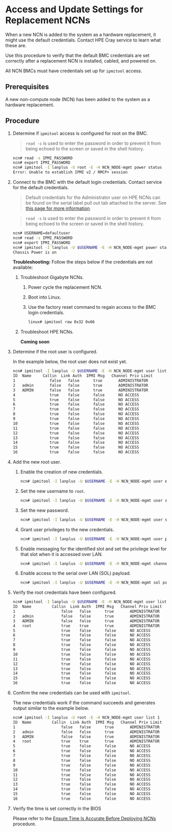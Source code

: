 # Access and Update Settings for Replacement NCNs

When a new NCN is added to the system as a hardware replacement, it might use the default credentials. Contact HPE Cray service to learn what these are.

Use this procedure to verify that the default BMC credentials are set correctly after a replacement NCN is installed, cabled, and powered on.

All NCN BMCs must have credentials set up for `ipmitool` access.

## Prerequisites

A new non-compute node \(NCN\) has been added to the system as a hardware replacement.

## Procedure

1.  Determine if `ipmitool` access is configured for root on the BMC.

    > `read -s` is used to enter the password in order to prevent it from being echoed to the screen or saved in the shell history.

    ```bash
    ncn# read -s IPMI_PASSWORD
    ncn# export IPMI_PASSWORD
    ncn# ipmitool -I lanplus -U root -E -H NCN_NODE-mgmt power status
    Error: Unable to establish IPMI v2 / RMCP+ session
    ```

1.  Connect to the BMC with the default login credentials. Contact service for the default credentials.
    > Default credentials for the Administrator user on HPE NCNs can be found on the serial label pull out tab attached to the server. See [this page for more information](https://support.hpe.com/hpesc/public/docDisplay?docId=sf000046874en_us&docLocale=en_US).

    > `read -s` is used to enter the password in order to prevent it from being echoed to the screen or saved in the shell history.

    ```bash
    ncn# USERNAME=defaultuser
    ncn# read -s IPMI_PASSWORD
    ncn# export IPMI_PASSWORD
    ncn# ipmitool -I lanplus -U $USERNAME -E -H NCN_NODE-mgmt power status
    Chassis Power is on
    ```

    **Troubleshooting:** Follow the steps below if the credentials are not available:
    1. Troubleshoot Gigabyte NCNs.
       1. Power cycle the replacement NCN.
       1. Boot into Linux.
       1. Use the factory reset command to regain access to the BMC login credentials.

           ```bash
           linux# ipmitool raw 0x32 0x66
           ```
    1. Troubleshoot HPE NCNs.
        
        __Coming soon__

1.  Determine if the root user is configured.

    In the example below, the root user does not exist yet.

    ```bash
    ncn# ipmitool -I lanplus -U $USERNAME -E -H NCN_NODE-mgmt user list 1
    ID  Name	 Callin  Link Auth  IPMI Msg   Channel Priv Limit
    1               false   false      true       ADMINISTRATOR
    2   admin       false   false      true       ADMINISTRATOR
    3   ADMIN       false   false      true       ADMINISTRATOR
    4               true    false      false      NO ACCESS
    5               true    false      false      NO ACCESS
    6               true    false      false      NO ACCESS
    7               true    false      false      NO ACCESS
    8               true    false      false      NO ACCESS
    9               true    false      false      NO ACCESS
    10              true    false      false      NO ACCESS
    11              true    false      false      NO ACCESS
    12              true    false      false      NO ACCESS
    13              true    false      false      NO ACCESS
    14              true    false      false      NO ACCESS
    15              true    false      false      NO ACCESS
    16              true    false      false      NO ACCESS
    ```

1.  Add the new root user.

    1.  Enable the creation of new credentials.

        ```bash
        ncn# ipmitool -I lanplus -U $USERNAME -E -H NCN_NODE-mgmt user enable 4
        ```

    1.  Set the new username to `root`.

        ```bash
        ncn# ipmitool -I lanplus -U $USERNAME -E -H NCN_NODE-mgmt user set name 4 root
        ```

    1.  Set the new password.

        ```bash
        ncn# ipmitool -I lanplus -U $USERNAME -E -H NCN_NODE-mgmt user set password 4 <BMC root password>
        ```

    1.  Grant user privileges to the new credentials.

        ```bash
        ncn# ipmitool -I lanplus -U $USERNAME -E -H NCN_NODE-mgmt user priv 4 4 1
        ```

    1.  Enable messaging for the identified slot and set the privilege level for that slot when it is accessed over LAN.

        ```bash
        ncn# ipmitool -I lanplus -U $USERNAME -E -H NCN_NODE-mgmt channel setaccess 1 4 callin=on ipmi=on link=on
        ```

    1.  Enable access to the serial over LAN \(SOL\) payload.

        ```bash
        ncn# ipmitool -I lanplus -U $USERNAME -E -H NCN_NODE-mgmt sol payload enable 1 4
        ```

1.  Verify the root credentials have been configured.

    ```bash
    ncn# ipmitool -I lanplus -U $USERNAME -E -H NCN_NODE-mgmt user list 1
    ID  Name	     Callin  Link Auth	IPMI Msg   Channel Priv Limit
    1                    false   false      true       ADMINISTRATOR
    2   admin            false   false      true       ADMINISTRATOR
    3   ADMIN            false   false      true       ADMINISTRATOR
    4   root             true    true       true       ADMINISTRATOR
    5                    true    false      false      NO ACCESS
    6                    true    false      false      NO ACCESS
    7                    true    false      false      NO ACCESS
    8                    true    false      false      NO ACCESS
    9                    true    false      false      NO ACCESS
    10                   true    false      false      NO ACCESS
    11                   true    false      false      NO ACCESS
    12                   true    false      false      NO ACCESS
    13                   true    false      false      NO ACCESS
    14                   true    false      false      NO ACCESS
    15                   true    false      false      NO ACCESS
    16                   true    false      false      NO ACCESS
    ```

1.  Confirm the new credentials can be used with `ipmitool`.

    The new credentials work if the command succeeds and generates output similar to the example below.

    ```bash
    ncn# ipmitool -I lanplus -U root -E -H NCN_NODE-mgmt user list 1
    ID  Name	     Callin  Link Auth	IPMI Msg   Channel Priv Limit
    1                    false   false      true       ADMINISTRATOR
    2   admin            false   false      true       ADMINISTRATOR
    3   ADMIN            false   false      true       ADMINISTRATOR
    4   root             true    true       true       ADMINISTRATOR
    5                    true    false      false      NO ACCESS
    6                    true    false      false      NO ACCESS
    7                    true    false      false      NO ACCESS
    8                    true    false      false      NO ACCESS
    9                    true    false      false      NO ACCESS
    10                   true    false      false      NO ACCESS
    11                   true    false      false      NO ACCESS
    12                   true    false      false      NO ACCESS
    13                   true    false      false      NO ACCESS
    14                   true    false      false      NO ACCESS
    15                   true    false      false      NO ACCESS
    16                   true    false      false      NO ACCESS
    ```

1.  Verify the time is set correctly in the BIOS

    Please refer to the [Ensure Time Is Accurate Before Deploying NCNs](../../install/deploy_management_nodes.md#ensure-time-is-accurate-before-deploying-ncns) procedure.
